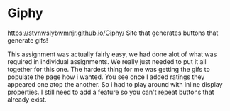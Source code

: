 # Giphy
https://stvnwslybwmnjr.github.io/Giphy/
Site that generates buttons that generate gifs!

This assignment was actually fairly easy, we had done alot of what was required in individual assignments. We really just needed to put it all together for this one. The hardest thing for me was getting the gifs to populate the page how i wanted. You see once I added ratings they appeared one atop the another. So i had to play around with inline display properties. I still need to add a feature so you can't repeat buttons that already exist.
